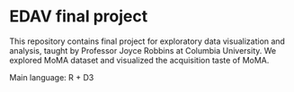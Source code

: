 # EDAV final project
This repository contains final project for exploratory data visualization and analysis, taught by Professor Joyce Robbins at Columbia University. We explored MoMA dataset and visualized the acquisition taste of MoMA.

Main language: R + D3
